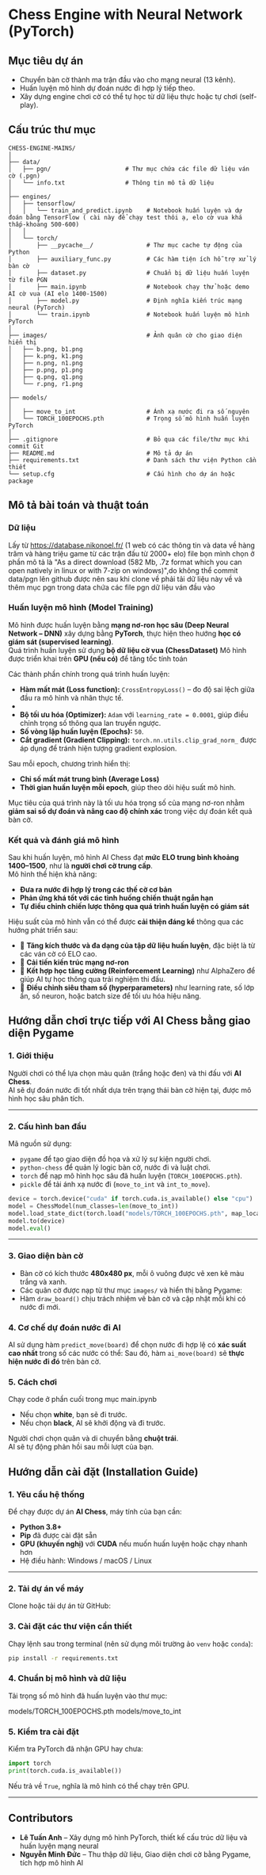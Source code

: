 #  Chess Engine with Neural Network (PyTorch)

##  Mục tiêu dự án
- Chuyển bàn cờ thành ma trận đầu vào cho mạng neural (13 kênh).
- Huấn luyện mô hình dự đoán nước đi hợp lý tiếp theo.
- Xây dựng engine chơi cờ có thể tự học từ dữ liệu thực hoặc tự chơi (self-play).

##  Cấu trúc thư mục
```
CHESS-ENGINE-MAINS/
│
├── data/
│   ├── pgn/                     # Thư mục chứa các file dữ liệu ván cờ (.pgn)
│   └── info.txt                 # Thông tin mô tả dữ liệu
│
├── engines/
│   ├── tensorflow/
│   │   └── train_and_predict.ipynb    # Notebook huấn luyện và dự đoán bằng TensorFlow ( cài này để chạy test thôi ạ, elo cờ vua khá thấp-khoảng 500-600)
│   │
│   └── torch/
│       ├── __pycache__/               # Thư mục cache tự động của Python
│       ├── auxiliary_func.py          # Các hàm tiện ích hỗ trợ xử lý bàn cờ
│       ├── dataset.py                 # Chuẩn bị dữ liệu huấn luyện từ file PGN
│       ├── main.ipynb                 # Notebook chạy thử hoặc demo AI cờ vua (AI elo 1400-1500)
│       ├── model.py                   # Định nghĩa kiến trúc mạng neural (PyTorch)
│       └── train.ipynb                # Notebook huấn luyện mô hình PyTorch
│
├── images/                            # Ảnh quân cờ cho giao diện hiển thị
│   ├── b.png, b1.png
│   ├── k.png, k1.png
│   ├── n.png, n1.png
│   ├── p.png, p1.png
│   ├── q.png, q1.png
│   └── r.png, r1.png
│
├── models/
│                 
│   ├── move_to_int                    # Ánh xạ nước đi ra số nguyên
│   └── TORCH_100EPOCHS.pth            # Trọng số mô hình huấn luyện PyTorch
│
├── .gitignore                         # Bỏ qua các file/thư mục khi commit Git
├── README.md                          # Mô tả dự án 
├── requirements.txt                   # Danh sách thư viện Python cần thiết
└── setup.cfg                          # Cấu hình cho dự án hoặc package
```

## Mô tả bài toán và thuật toán

### Dữ liệu
Lấy từ https://database.nikonoel.fr/ (1 web có các thông tin và data về hàng trăm và hàng triệu game từ các trận đấu từ 2000+ elo) file bọn mình chọn ở phần mô tả là "As a direct download (582 Mb, .7z format which you can open natively in linux or with 7-zip on windows)",do không thể commit data/pgn lên github được nên sau khi clone về phải tải dữ liệu này về và thêm mục pgn trong data chứa các file pgn dữ liệu ván đầu vào 

### Huấn luyện mô hình (Model Training)

Mô hình được huấn luyện bằng **mạng nơ-ron học sâu (Deep Neural Network – DNN)** xây dựng bằng **PyTorch**, thực hiện theo hướng **học có giám sát (supervised learning)**.  
Quá trình huấn luyện sử dụng **bộ dữ liệu cờ vua (ChessDataset)**
Mô hình được triển khai trên **GPU (nếu có)** để tăng tốc tính toán

Các thành phần chính trong quá trình huấn luyện:
- **Hàm mất mát (Loss function):** `CrossEntropyLoss()` – đo độ sai lệch giữa đầu ra mô hình và nhãn thực tế.
- 
- **Bộ tối ưu hóa (Optimizer):** `Adam` với `learning_rate = 0.0001`, giúp điều chỉnh trọng số thông qua lan truyền ngược.  
- **Số vòng lặp huấn luyện (Epochs):** `50`.  
- **Cắt gradient (Gradient Clipping):** `torch.nn.utils.clip_grad_norm_` được áp dụng để tránh hiện tượng gradient explosion.

Sau mỗi epoch, chương trình hiển thị:
- **Chỉ số mất mát trung bình (Average Loss)**  
- **Thời gian huấn luyện mỗi epoch**, giúp theo dõi hiệu suất mô hình.

Mục tiêu của quá trình này là tối ưu hóa trọng số của mạng nơ-ron nhằm **giảm sai số dự đoán và nâng cao độ chính xác** trong việc dự đoán kết quả bàn cờ.

### Kết quả và đánh giá mô hình 

Sau khi huấn luyện, mô hình AI Chess đạt **mức ELO trung bình khoảng 1400–1500**, như là **người chơi cờ trung cấp**.  
Mô hình thể hiện khả năng:
- **Đưa ra nước đi hợp lý trong các thế cờ cơ bản**  
- **Phản ứng khá tốt với các tình huống chiến thuật ngắn hạn**  
- **Tự điều chỉnh chiến lược thông qua quá trình huấn luyện có giám sát**

Hiệu suất của mô hình vẫn có thể được **cải thiện đáng kể** thông qua các hướng phát triển sau:
- 🔹 **Tăng kích thước và đa dạng của tập dữ liệu huấn luyện**, đặc biệt là từ các ván cờ có ELO cao.  
- 🔹 **Cải tiến kiến trúc mạng nơ-ron** 
- 🔹 **Kết hợp học tăng cường (Reinforcement Learning)** như AlphaZero để giúp AI tự học thông qua trải nghiệm thi đấu.  
- 🔹 **Điều chỉnh siêu tham số (hyperparameters)** như learning rate, số lớp ẩn, số neuron, hoặc batch size để tối ưu hóa hiệu năng.


## Hướng dẫn chơi trực tiếp với AI Chess bằng giao diện Pygame

### 1. Giới thiệu

Người chơi có thể lựa chọn màu quân (trắng hoặc đen) và thi đấu với **AI Chess**.  
AI sẽ dự đoán nước đi tốt nhất dựa trên trạng thái bàn cờ hiện tại, được mô hình học sâu phân tích.

---

### 2. Cấu hình ban đầu

Mã nguồn sử dụng:
- `pygame` để tạo giao diện đồ họa và xử lý sự kiện người chơi.  
- `python-chess` để quản lý logic bàn cờ, nước đi và luật chơi.  
- `torch` để nạp mô hình học sâu đã huấn luyện (`TORCH_100EPOCHS.pth`).  
- `pickle` để tải ánh xạ nước đi (`move_to_int` và `int_to_move`).  

```python
device = torch.device("cuda" if torch.cuda.is_available() else "cpu")
model = ChessModel(num_classes=len(move_to_int))
model.load_state_dict(torch.load("models/TORCH_100EPOCHS.pth", map_location=device))
model.to(device)
model.eval()
```

---

### 3. Giao diện bàn cờ

- Bàn cờ có kích thước **480x480 px**, mỗi ô vuông được vẽ xen kẽ màu trắng và xanh.  
- Các quân cờ được nạp từ thư mục `images/` và hiển thị bằng Pygame:  
- Hàm `draw_board()` chịu trách nhiệm vẽ bàn cờ và cập nhật mỗi khi có nước đi mới.


### 4. Cơ chế dự đoán nước đi AI

AI sử dụng hàm `predict_move(board)` để chọn nước đi hợp lệ có **xác suất cao nhất** trong số các nước có thể:
Sau đó, hàm `ai_move(board)` sẽ **thực hiện nước đi đó** trên bàn cờ.
### 5. Cách chơi
Chạy code ở phần cuối trong mục main.ipynb
- Nếu chọn **white**, bạn sẽ đi trước.  
- Nếu chọn **black**, AI sẽ khởi động và đi trước.  

Người chơi chọn quân và di chuyển bằng **chuột trái**.  
AI sẽ tự động phản hồi sau mỗi lượt của bạn.

## Hướng dẫn cài đặt (Installation Guide)

### 1. Yêu cầu hệ thống
Để chạy được dự án **AI Chess**, máy tính của bạn cần:

- **Python 3.8+**  
- **Pip** đã được cài đặt sẵn  
- **GPU (khuyến nghị)** với **CUDA** nếu muốn huấn luyện hoặc chạy nhanh hơn  
- Hệ điều hành: Windows / macOS / Linux  

---

### 2. Tải dự án về máy
Clone hoặc tải dự án từ GitHub:

### 3. Cài đặt các thư viện cần thiết
Chạy lệnh sau trong terminal (nên sử dụng môi trường ảo `venv` hoặc `conda`):
```bash
pip install -r requirements.txt
```

### 4. Chuẩn bị mô hình và dữ liệu
Tải trọng số mô hình đã huấn luyện vào thư mục:

models/TORCH_100EPOCHS.pth
models/move_to_int



### 5. Kiểm tra cài đặt
Kiểm tra PyTorch đã nhận GPU hay chưa:

```python
import torch
print(torch.cuda.is_available())
```
Nếu trả về `True`, nghĩa là mô hình có thể chạy trên GPU.
  

---

## Contributors
- **Lê Tuấn Anh** – Xây dựng mô hình PyTorch, thiết kế cấu trúc dữ liệu và huấn luyện mạng neural  
- **Nguyễn Minh Đức** – Thu thập dữ liệu, Giao diện chơi cờ bằng Pygame, tích hợp mô hình AI  









